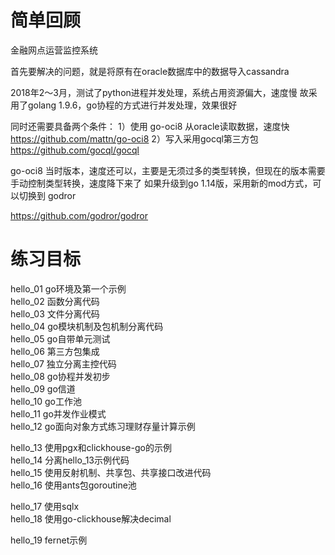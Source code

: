 简单回顾
=======
金融网点运营监控系统

首先要解决的问题，就是将原有在oracle数据库中的数据导入cassandra

2018年2～3月，测试了python进程并发处理，系统占用资源偏大，速度慢
故采用了golang 1.9.6，go协程的方式进行并发处理，效果很好

同时还需要具备两个条件：
1）使用 go-oci8 从oracle读取数据，速度快 https://github.com/mattn/go-oci8
2）写入采用gocql第三方包 https://github.com/gocql/gocql

go-oci8 当时版本，速度还可以，主要是无须过多的类型转换，但现在的版本需要手动控制类型转换，速度降下来了
如果升级到go 1.14版，采用新的mod方式，可以切换到 godror

https://github.com/godror/godror

练习目标
=======
hello_01  go环境及第一个示例  
hello_02  函数分离代码  
hello_03  文件分离代码  
hello_04  go模块机制及包机制分离代码  
hello_05  go自带单元测试  
hello_06  第三方包集成  
hello_07  独立分离主控代码  
hello_08  go协程并发初步  
hello_09  go信道  
hello_10  go工作池  
hello_11  go并发作业模式  
hello_12  go面向对象方式练习理财存量计算示例

hello_13  使用pgx和clickhouse-go的示例  
hello_14  分离hello_13示例代码  
hello_15  使用反射机制、共享包、共享接口改进代码  
hello_16  使用ants包goroutine池

hello_17  使用sqlx  
hello_18  使用go-clickhouse解决decimal

hello_19  fernet示例
